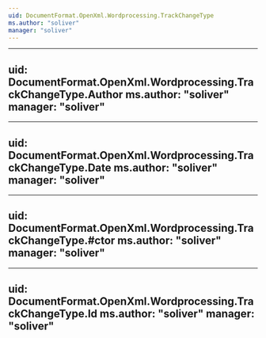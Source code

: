 ```yaml
---
uid: DocumentFormat.OpenXml.Wordprocessing.TrackChangeType
ms.author: "soliver"
manager: "soliver"
---
```


---
uid: DocumentFormat.OpenXml.Wordprocessing.TrackChangeType.Author
ms.author: "soliver"
manager: "soliver"
---

---
uid: DocumentFormat.OpenXml.Wordprocessing.TrackChangeType.Date
ms.author: "soliver"
manager: "soliver"
---

---
uid: DocumentFormat.OpenXml.Wordprocessing.TrackChangeType.#ctor
ms.author: "soliver"
manager: "soliver"
---

---
uid: DocumentFormat.OpenXml.Wordprocessing.TrackChangeType.Id
ms.author: "soliver"
manager: "soliver"
---
